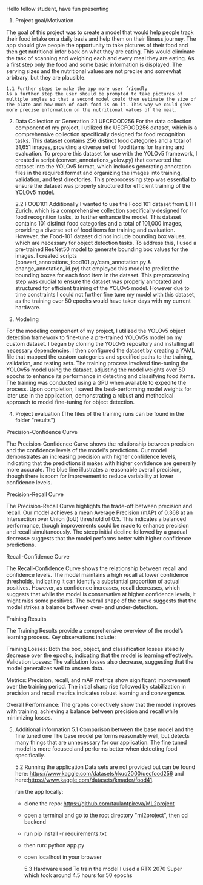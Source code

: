 Hello fellow student, have fun presenting

1. Project goal/Motivation

The goal of this project was to create a model that would help people track their food intake on a daily basis and help them on their fitness journey. The app should give people the opportunity to take pictures of their food and then get nutritional infor back on what they are eating. This would eliminate the task of scanning and weighing each and every meal they are eating. As a first step only the food and some basic information is displayed. The serving sizes and the nutritional values are not precise and somewhat arbitrary, but they are plausible.

    1.1 Further steps to make the app more user friendly
    As a further step the user should be prompted to take pictures of multiple angles so that a second model could then estimate the size of the plate and how much of each food is on it. This way we could give more precise information on the nutritional values of the meal.

2. Data Collection or Generation
   2.1 UECFOOD256
   For the data collection component of my project, I utilized the UECFOOD256 dataset, which is a comprehensive collection specifically designed for food recognition tasks. This dataset contains 256 distinct food categories and a total of 31,651 images, providing a diverse set of food items for training and evaluation. To prepare this dataset for use with the YOLOv5 framework, I created a script (convert_annotations_yolov.py) that converted the dataset into the YOLOv5 format, which includes generating annotation files in the required format and organizing the images into training, validation, and test directories. This preprocessing step was essential to ensure the dataset was properly structured for efficient training of the YOLOv5 model.

   2.2 FOOD101
   Additionally I wanted to use the Food 101 dataset from ETH Zurich, which is a comprehensive collection specifically designed for food recognition tasks, to further enhance the model. This dataset contains 101 distinct food categories and a total of 101,000 images, providing a diverse set of food items for training and evaluation. However, the Food-101 dataset did not include bounding box values, which are necessary for object detection tasks. To address this, I used a pre-trained ResNet50 model to generate bounding box values for the images. I created scripts (convert_annotations_food101.py/cam_annotation.py & change_annotation_id.py) that employed this model to predict the bounding boxes for each food item in the dataset. This preprocessing step was crucial to ensure the dataset was properly annotated and structured for efficient training of the YOLOv5 model. However due to time constraints I could not further fine tune my model with this dataset, as the training over 50 epochs would have taken days with my current hardware.

3. Modeling

For the modeling component of my project, I utilized the YOLOv5 object detection framework to fine-tune a pre-trained YOLOv5s model on my custom dataset. I began by cloning the YOLOv5 repository and installing all necessary dependencies. I then configured the dataset by creating a YAML file that mapped the custom categories and specified paths to the training, validation, and testing sets. The training process involved fine-tuning the YOLOv5s model using the dataset, adjusting the model weights over 50 epochs to enhance its performance in detecting and classifying food items. The training was conducted using a GPU when available to expedite the process. Upon completion, I saved the best-performing model weights for later use in the application, demonstrating a robust and methodical approach to model fine-tuning for object detection.

4. Project evaluation (The files of the training runs can be found in the folder "results")

Precision-Confidence Curve

The Precision-Confidence Curve shows the relationship between precision and the confidence levels of the model's predictions. Our model demonstrates an increasing precision with higher confidence levels, indicating that the predictions it makes with higher confidence are generally more accurate. The blue line illustrates a reasonable overall precision, though there is room for improvement to reduce variability at lower confidence levels.

Precision-Recall Curve

The Precision-Recall Curve highlights the trade-off between precision and recall. Our model achieves a mean Average Precision (mAP) of 0.368 at an Intersection over Union (IoU) threshold of 0.5. This indicates a balanced performance, though improvements could be made to enhance precision and recall simultaneously. The steep initial decline followed by a gradual decrease suggests that the model performs better with higher confidence predictions.

Recall-Confidence Curve

The Recall-Confidence Curve shows the relationship between recall and confidence levels. The model maintains a high recall at lower confidence thresholds, indicating it can identify a substantial proportion of actual positives. However, as confidence increases, recall decreases, which suggests that while the model is conservative at higher confidence levels, it might miss some positives. The overall shape of the curve suggests that the model strikes a balance between over- and under-detection.

Training Results

The Training Results provide a comprehensive overview of the model’s learning process. Key observations include:

Training Losses: Both the box, object, and classification losses steadily decrease over the epochs, indicating that the model is learning effectively.
Validation Losses: The validation losses also decrease, suggesting that the model generalizes well to unseen data.

Metrics: Precision, recall, and mAP metrics show significant improvement over the training period. The initial sharp rise followed by stabilization in precision and recall metrics indicates robust learning and convergence.

Overall Performance: The graphs collectively show that the model improves with training, achieving a balance between precision and recall while minimizing losses.

5. Additional information
   5.1 Comparison between the base model and the fine tuned one
   The base model performs reasonably well, but detects many things that are unnecessary for our application. The fine tuned model is more focused and performs better when detecting food specifically.

   5.2 Running the application
   Data sets are not provided but can be found here: https://www.kaggle.com/datasets/rkuo2000/uecfood256 and here:https://www.kaggle.com/datasets/kmader/food41.

   run the app locally:

   - clone the repo: https://github.com/taulantpireva/ML2project
   - open a terminal and go to the root directory "ml2project", then cd backend
   - run pip install -r requirements.txt
   - then run: python app.py
   - open localhost in your browser

     5.3 Hardware used
     To train the model I used a RTX 2070 Super which took around 4.5 hours for 50 epochs
